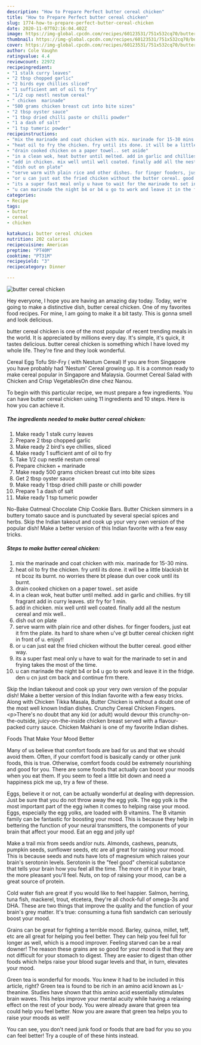 ```yaml
---
description: "How to Prepare Perfect butter cereal chicken"
title: "How to Prepare Perfect butter cereal chicken"
slug: 1774-how-to-prepare-perfect-butter-cereal-chicken
date: 2020-11-07T02:16:04.402Z
image: https://img-global.cpcdn.com/recipes/60123531/751x532cq70/butter-cereal-chicken-recipe-main-photo.jpg
thumbnail: https://img-global.cpcdn.com/recipes/60123531/751x532cq70/butter-cereal-chicken-recipe-main-photo.jpg
cover: https://img-global.cpcdn.com/recipes/60123531/751x532cq70/butter-cereal-chicken-recipe-main-photo.jpg
author: Cole Vaughn
ratingvalue: 4.4
reviewcount: 22972
recipeingredient:
- "1 stalk curry leaves"
- "2 tbsp chopped garlic"
- "2 birds eye chillies sliced"
- "1 sufficient amt of oil to fry"
- "1/2 cup nestl nestum cereal"
- " chicken  marinade"
- "500 grams chicken breast cut into bite sizes"
- "2 tbsp oyster sauce"
- "1 tbsp dried chilli paste or chilli powder"
- "1 a dash of salt"
- "1 tsp tumeric powder"
recipeinstructions:
- "mix the marinade and coat chicken with mix. marinade for 15-30 mins."
- "heat oil to fry the chicken. fry until its done. it will be a little blackish bt nt bcoz its burnt. no worries there bt please dun over cook until its burnt."
- "drain cooked chicken on a paper towel.. set aside"
- "in a clean wok, heat butter until melted. add in garlic and chillies. fry till fragrant add in curry leaves. stir fry for 1 min."
- "add in chicken. mix well until well coated. finally add all the nestum cereal and mix well.."
- "dish out on plate"
- "serve warm with plain rice and other dishes. for finger fooders, just eat it frm the plate. its hard to share when u&#39;ve gt butter cereal chicken right in front of u. enjoy!!"
- "or u can just eat the fried chicken without the butter cereal. good either way."
- "its a super fast meal only u have to wait for the marinade to set in and frying takes the most of the time."
- "u can marinade the night b4 or b4 u go to work and leave it in the fridge. den u cn just cm back and continue frm there."
categories:
- Recipe
tags:
- butter
- cereal
- chicken

katakunci: butter cereal chicken 
nutrition: 202 calories
recipecuisine: American
preptime: "PT40M"
cooktime: "PT31M"
recipeyield: "3"
recipecategory: Dinner

---
```



![butter cereal chicken](https://img-global.cpcdn.com/recipes/60123531/751x532cq70/butter-cereal-chicken-recipe-main-photo.jpg)

Hey everyone, I hope you are having an amazing day today. Today, we're going to make a distinctive dish, butter cereal chicken. One of my favorites food recipes. For mine, I am going to make it a bit tasty. This is gonna smell and look delicious.

butter cereal chicken is one of the most popular of recent trending meals in the world. It is appreciated by millions every day. It's simple, it's quick, it tastes delicious. butter cereal chicken is something which I have loved my whole life. They're fine and they look wonderful.

Cereal Egg Tofu Stir-Fry ( with Nestum Cereal) If you are from Singapore you have probably had &#39;Nestum&#39; Cereal growing up. It is a common ready to make cereal popular in Singapore and Malaysia. Gourmet Cereal Salad with Chicken and Crisp VegetablesOn dine chez Nanou.


To begin with this particular recipe, we must prepare a few ingredients. You can have butter cereal chicken using 11 ingredients and 10 steps. Here is how you can achieve it.

<!--inarticleads1-->

##### The ingredients needed to make butter cereal chicken:

1. Make ready 1 stalk curry leaves
1. Prepare 2 tbsp chopped garlic
1. Make ready 2 bird&#39;s eye chillies, sliced
1. Make ready 1 sufficient amt of oil to fry
1. Take 1/2 cup nestlé nestum cereal
1. Prepare  chicken + marinade
1. Make ready 500 grams chicken breast cut into bite sizes
1. Get 2 tbsp oyster sauce
1. Make ready 1 tbsp dried chilli paste or chilli powder
1. Prepare 1 a dash of salt
1. Make ready 1 tsp tumeric powder


No-Bake Oatmeal Chocolate Chip Cookie Bars. Butter Chicken simmers in a buttery tomato sauce and is punctuated by several special spices and herbs. Skip the Indian takeout and cook up your very own version of the popular dish! Make a better version of this Indian favorite with a few easy tricks. 

<!--inarticleads2-->

##### Steps to make butter cereal chicken:

1. mix the marinade and coat chicken with mix. marinade for 15-30 mins.
1. heat oil to fry the chicken. fry until its done. it will be a little blackish bt nt bcoz its burnt. no worries there bt please dun over cook until its burnt.
1. drain cooked chicken on a paper towel.. set aside
1. in a clean wok, heat butter until melted. add in garlic and chillies. fry till fragrant add in curry leaves. stir fry for 1 min.
1. add in chicken. mix well until well coated. finally add all the nestum cereal and mix well..
1. dish out on plate
1. serve warm with plain rice and other dishes. for finger fooders, just eat it frm the plate. its hard to share when u&#39;ve gt butter cereal chicken right in front of u. enjoy!!
1. or u can just eat the fried chicken without the butter cereal. good either way.
1. its a super fast meal only u have to wait for the marinade to set in and frying takes the most of the time.
1. u can marinade the night b4 or b4 u go to work and leave it in the fridge. den u cn just cm back and continue frm there.


Skip the Indian takeout and cook up your very own version of the popular dish! Make a better version of this Indian favorite with a few easy tricks. Along with Chicken Tikka Masala, Butter Chicken is without a doubt one of the most well known Indian dishes. Crunchy Cereal Chicken Fingers. &lt;p&gt;There&#39;s no doubt that any kid (or adult) would devour this crunchy-on-the-outside, juicy-on-the-inside chicken breast served with a flavour-packed curry sauce. Chicken Makhani is one of my favorite Indian dishes. 

Foods That Make Your Mood Better


Many of us believe that comfort foods are bad for us and that we should avoid them. Often, if your comfort food is basically candy or other junk foods, this is true. Otherwise, comfort foods could be extremely nourishing and good for you. There are some foods that actually can boost your moods when you eat them. If you seem to feel a little bit down and need a happiness pick me up, try a few of these.

Eggs, believe it or not, can be actually wonderful at dealing with depression. Just be sure that you do not throw away the egg yolk. The egg yolk is the most important part of the egg iwhen it comes to helping raise your mood. Eggs, especially the egg yolks, are loaded with B vitamins. The B vitamin family can be fantastic for boosting your mood. This is because they help in bettering the function of your neural transmitters, the components of your brain that affect your mood. Eat an egg and jolly up!

Make a trail mix from seeds and/or nuts. Almonds, cashews, peanuts, pumpkin seeds, sunflower seeds, etc are all great for raising your mood. This is because seeds and nuts have lots of magnesium which raises your brain's serotonin levels. Serotonin is the "feel good" chemical substance that tells your brain how you feel all the time. The more of it in your brain, the more pleasant you'll feel. Nuts, on top of raising your mood, can be a great source of protein.

Cold water fish are great if you would like to feel happier. Salmon, herring, tuna fish, mackerel, trout, etcetera, they're all chock-full of omega-3s and DHA. These are two things that improve the quality and the function of your brain's grey matter. It's true: consuming a tuna fish sandwich can seriously boost your mood. 

Grains can be great for fighting a terrible mood. Barley, quinoa, millet, teff, etc are all great for helping you feel better. They can help you feel full for longer as well, which is a mood improver. Feeling starved can be a real downer! The reason these grains are so good for your mood is that they are not difficult for your stomach to digest. They are easier to digest than other foods which helps raise your blood sugar levels and that, in turn, elevates your mood.

Green tea is wonderful for moods. You knew it had to be included in this article, right? Green tea is found to be rich in an amino acid known as L-theanine. Studies have shown that this amino acid essentially stimulates brain waves. This helps improve your mental acuity while having a relaxing effect on the rest of your body. You were already aware that green tea could help you feel better. Now you are aware that green tea helps you to raise your moods as well!

You can see, you don't need junk food or foods that are bad for you so you can feel better! Try  a  couple of  of  these  hints  instead.

